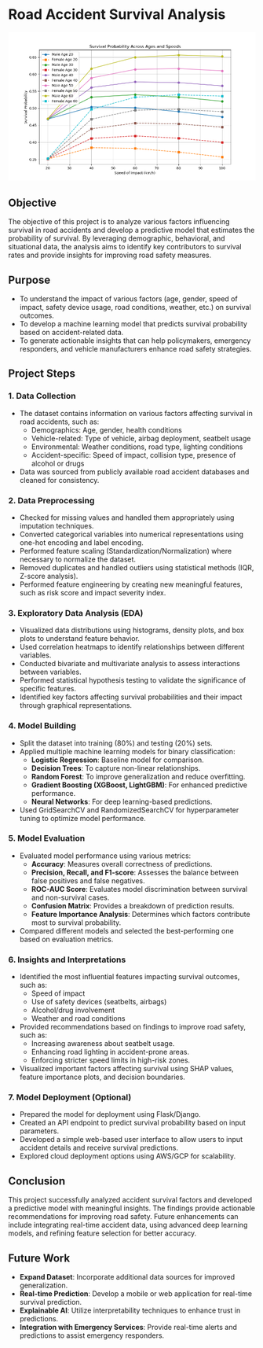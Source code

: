 # Road Accident Survival Analysis
![Survival Probability Across Ages and Speeds](https://github.com/Khushi-Bafana/Road-Accident-Survival-Analysis/blob/main/Survival%20Probability%20Across%20Ages%20and%20Speeds.png)
## Objective
The objective of this project is to analyze various factors influencing survival in road accidents and develop a predictive model that estimates the probability of survival. By leveraging demographic, behavioral, and situational data, the analysis aims to identify key contributors to survival rates and provide insights for improving road safety measures.

## Purpose
- To understand the impact of various factors (age, gender, speed of impact, safety device usage, road conditions, weather, etc.) on survival outcomes.
- To develop a machine learning model that predicts survival probability based on accident-related data.
- To generate actionable insights that can help policymakers, emergency responders, and vehicle manufacturers enhance road safety strategies.

## Project Steps

### 1. Data Collection
- The dataset contains information on various factors affecting survival in road accidents, such as:
  - Demographics: Age, gender, health conditions
  - Vehicle-related: Type of vehicle, airbag deployment, seatbelt usage
  - Environmental: Weather conditions, road type, lighting conditions
  - Accident-specific: Speed of impact, collision type, presence of alcohol or drugs
- Data was sourced from publicly available road accident databases and cleaned for consistency.

### 2. Data Preprocessing
- Checked for missing values and handled them appropriately using imputation techniques.
- Converted categorical variables into numerical representations using one-hot encoding and label encoding.
- Performed feature scaling (Standardization/Normalization) where necessary to normalize the dataset.
- Removed duplicates and handled outliers using statistical methods (IQR, Z-score analysis).
- Performed feature engineering by creating new meaningful features, such as risk score and impact severity index.

### 3. Exploratory Data Analysis (EDA)
- Visualized data distributions using histograms, density plots, and box plots to understand feature behavior.
- Used correlation heatmaps to identify relationships between different variables.
- Conducted bivariate and multivariate analysis to assess interactions between variables.
- Performed statistical hypothesis testing to validate the significance of specific features.
- Identified key factors affecting survival probabilities and their impact through graphical representations.

### 4. Model Building
- Split the dataset into training (80%) and testing (20%) sets.
- Applied multiple machine learning models for binary classification:
  - **Logistic Regression**: Baseline model for comparison.
  - **Decision Trees**: To capture non-linear relationships.
  - **Random Forest**: To improve generalization and reduce overfitting.
  - **Gradient Boosting (XGBoost, LightGBM)**: For enhanced predictive performance.
  - **Neural Networks**: For deep learning-based predictions.
- Used GridSearchCV and RandomizedSearchCV for hyperparameter tuning to optimize model performance.

### 5. Model Evaluation
- Evaluated model performance using various metrics:
  - **Accuracy**: Measures overall correctness of predictions.
  - **Precision, Recall, and F1-score**: Assesses the balance between false positives and false negatives.
  - **ROC-AUC Score**: Evaluates model discrimination between survival and non-survival cases.
  - **Confusion Matrix**: Provides a breakdown of prediction results.
  - **Feature Importance Analysis**: Determines which factors contribute most to survival probability.
- Compared different models and selected the best-performing one based on evaluation metrics.

### 6. Insights and Interpretations
- Identified the most influential features impacting survival outcomes, such as:
  - Speed of impact
  - Use of safety devices (seatbelts, airbags)
  - Alcohol/drug involvement
  - Weather and road conditions
- Provided recommendations based on findings to improve road safety, such as:
  - Increasing awareness about seatbelt usage.
  - Enhancing road lighting in accident-prone areas.
  - Enforcing stricter speed limits in high-risk zones.
- Visualized important factors affecting survival using SHAP values, feature importance plots, and decision boundaries.

### 7. Model Deployment (Optional)
- Prepared the model for deployment using Flask/Django.
- Created an API endpoint to predict survival probability based on input parameters.
- Developed a simple web-based user interface to allow users to input accident details and receive survival predictions.
- Explored cloud deployment options using AWS/GCP for scalability.

## Conclusion
This project successfully analyzed accident survival factors and developed a predictive model with meaningful insights. The findings provide actionable recommendations for improving road safety. Future enhancements can include integrating real-time accident data, using advanced deep learning models, and refining feature selection for better accuracy.

## Future Work
- **Expand Dataset**: Incorporate additional data sources for improved generalization.
- **Real-time Prediction**: Develop a mobile or web application for real-time survival prediction.
- **Explainable AI**: Utilize interpretability techniques to enhance trust in predictions.
- **Integration with Emergency Services**: Provide real-time alerts and predictions to assist emergency responders.

